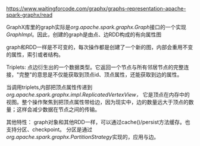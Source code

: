 https://www.waitingforcode.com/graphx/graphs-representation-apache-spark-graphx/read

GraphX库里的graph实际是*org.apache.spark.graphx.Graph*接口的一个实现*GraphImpl*。因此，创建的graph是由点、边RDD构成的有向属性图

graph和RDD一样是不可变的，每次操作都是创建了一个新的图，内部会重用不变的属性，索引或者结构。



Triplets:
点边衍生出的一个数据类型。它返回一个节点与所有邻居节点的完整连接，"完整"的意思是不仅能获取到顶点id、顶点属性，还能获取到边的属性。

当调用triplets,内部把顶点属性传递到*org.apache.spark.graphx.impl.ReplicatedVertexView，* 它是顶点在内存中的视图。整个操作聚焦到把顶点属性带给边，因为现实中，边的数量远大于顶点的数量；这样会减少数据在节点之间的传输。



其他特性：
graph对象和其他RDD一样，可以通过cache()/persist方法缓存。也支持分区、checkpoint。 分区是通过*org.apache.spark.graphx.PartitionStrategy*实现的，应用与边。